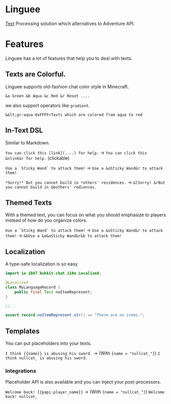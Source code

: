 # Linguee

[Text](./api/src/main/java/io/ib67/bukkit/chat/Text.java) Processing solution which alternatives to Adventure API.

# Features

Linguee has a lot of features that help you to deal with texts.

## Texts are Colorful.

Linguee supports old-fashion chat color style in Minecraft.

`&a Green &b Aqua &c Red &r Reset ....`

we also support operators like `gradient`.

`&&lt;gr:aqua-0xFFFF>Texts which are colored from aqua to red`

## In-Text DSL

Similar to Markdown.

`You can click this [link](....) for help.` -> `You can click this &nlink&r for help.` (clickable)

``Use a `Sticky Wand` to attack them!`` -> `Use a &oSticky Wand&r to attack them!`

`*Sorry!* But you cannot build in *others' residences.` -> `&lSorry! &rBut you cannot build in &bothers' rediences.`

## Themed Texts

With a themed text, you can focus on what you should emphasize to players instead of how do you organize colors.

``Use a `Sticky Wand` to attack them!`` -> `Use a &oSticky Wand&r to attack them!`
-> `&bUse a &e&oSticky Wand&r&b to attack them!`

## Localization

A type-safe localization is so easy.

```java
import io.ib67.bukkit.chat.i10n.Localized;

@Localized
class MyLanguageRecord {
    public final Text noItemRepresent;
}

//...

assert record.noItemRepresent.str() == "There are no items.";
```

## Templates

You can put placeholders into your texts.

`I think {{name}} is abusing his sword.` -> (With `{name = "nullcat_"}`) `I think nullcat_ is abusing his sword.`

### Integrations

Placeholder API is also available and you can inject your post-processors.

`Welcome back! {{papi:player_name}}` -> (With `{name = "nullcat_"}`) `Welcome back! nullcat_`